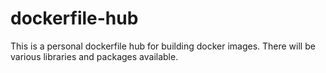 # dockerfile-hub

This is a personal dockerfile hub for building docker images.
There will be various libraries and packages available.
